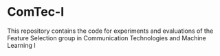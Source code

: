 # ComTec-I
This repository contains the code for experiments and evaluations of the Feature Selection group in Communication Technologies and Machine Learning I
